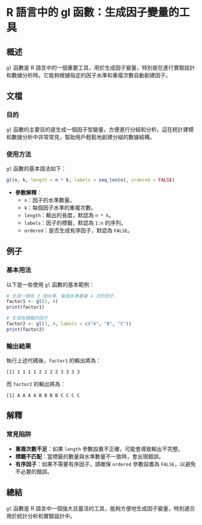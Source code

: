 <!--
Meta Description: # R 語言中的 gl 函數：生成因子變量的工具 ## 概述 `gl` 函數是 R 語言中的一個重要工具，用於生成因子變量，特別是在進行實驗設計和數據分析時。它能夠根據指定的因子水準和重複次數自動創建因子。 ## 文檔 ### 目的 `gl` 函數的主要目的是生成一個因子型變量，方便進行分組和分析。...
Meta Keywords: length, labels, ordered, false, 默認為
-->

# R 語言中的 gl 函數：生成因子變量的工具

## 概述
`gl` 函數是 R 語言中的一個重要工具，用於生成因子變量，特別是在進行實驗設計和數據分析時。它能夠根據指定的因子水準和重複次數自動創建因子。

## 文檔
### 目的
`gl` 函數的主要目的是生成一個因子型變量，方便進行分組和分析。這在統計建模和數據分析中非常常見，幫助用戶輕鬆地創建分組的數據結構。

### 使用方法
`gl` 函數的基本語法如下：
```R
gl(n, k, length = n * k, labels = seq_len(n), ordered = FALSE)
```

- **參數解釋**：
  - `n`：因子的水準數量。
  - `k`：每個因子水準的重複次數。
  - `length`：輸出的長度，默認為 `n * k`。
  - `labels`：因子的標籤，默認為 `1:n` 的序列。
  - `ordered`：是否生成有序因子，默認為 `FALSE`。

## 例子
### 基本用法
以下是一些使用 `gl` 函數的基本範例：

```R
# 生成一個有 3 個水準、每個水準重複 4 次的因子
factor1 <- gl(3, 4)
print(factor1)

# 生成有標籤的因子
factor2 <- gl(3, 4, labels = c("A", "B", "C"))
print(factor2)
```

### 輸出結果
執行上述代碼後，`factor1` 的輸出將為：
```
[1] 1 1 1 1 2 2 2 2 3 3 3 3
```
而 `factor2` 的輸出將為：
```
[1] A A A A B B B B C C C C
```

## 解釋
### 常見陷阱
- **重複次數不足**：如果 `length` 參數設置不正確，可能會導致輸出不完整。
- **標籤不匹配**：當標籤的數量與水準數量不一致時，會出現錯誤。
- **有序因子**：如果不需要有序因子，請確保 `ordered` 參數設置為 `FALSE`，以避免不必要的錯誤。

## 總結
`gl` 函數是 R 語言中一個強大且靈活的工具，能夠方便地生成因子變量，特別適合用於統計分析和實驗設計中。